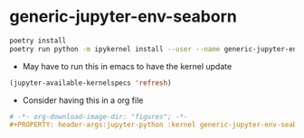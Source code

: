 # generic-jupyter-env-seaborn

```sh
poetry install
poetry run python -m ipykernel install --user --name generic-jupyter-env-seaborn
```

- May have to run this in emacs to have the kernel update
```lisp
(jupyter-available-kernelspecs 'refresh)
```

- Consider having this in a org file

```org
# -*- org-download-image-dir: "figures"; -*-
#+PROPERTY: header-args:jupyter-python :kernel generic-jupyter-env-seaborn  :exports both
```
